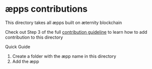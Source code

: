 # æpps contributions

This directory takes all æpps built on æternity blockchain

Check out Step 3 of the full [contribution guideline](https://aekiti.github.io/hacktoberfest2020/guildlines/aekiti/) to learn how to add contribution to this directory

Quick Guide
1. Create a folder with the æpp name in this directory
2. Add the æpp